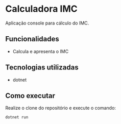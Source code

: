 # Calculadora IMC

Aplicação console para cálculo do IMC.

## Funcionalidades

- Calcula e apresenta o IMC

## Tecnologias utilizadas

- dotnet 

## Como executar

Realize o clone do repositório e execute o comando: 

```
dotnet run
```